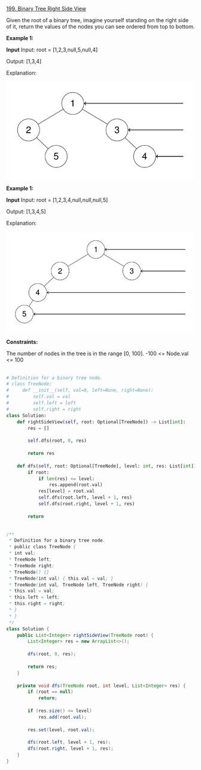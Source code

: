 [199. Binary Tree Right Side View](https://leetcode.com/problems/binary-tree-right-side-view/description/)

Given the root of a binary tree, imagine yourself standing on the right side of it, return the values of the nodes you can see ordered from top to bottom.

**Example 1:**

**Input**
Input: root = [1,2,3,null,5,null,4]

Output: [1,3,4]

Explanation:

![alt text](image.png)

**Example 1:**

**Input**
Input: root = [1,2,3,4,null,null,null,5]

Output: [1,3,4,5]

Explanation:

![alt text](image-1.png)

**Constraints:**

The number of nodes in the tree is in the range [0, 100].
-100 <= Node.val <= 100

```py

# Definition for a binary tree node.
# class TreeNode:
#     def __init__(self, val=0, left=None, right=None):
#         self.val = val
#         self.left = left
#         self.right = right
class Solution:
    def rightSideView(self, root: Optional[TreeNode]) -> List[int]:
        res = []

        self.dfs(root, 0, res)

        return res

    def dfs(self, root: Optional[TreeNode], level: int, res: List[int]):
        if root:
            if len(res) <= level:
                res.append(root.val)
            res[level] = root.val
            self.dfs(root.left, level + 1, res)
            self.dfs(root.right, level + 1, res)

        return

```

```java

/**
 * Definition for a binary tree node.
 * public class TreeNode {
 * int val;
 * TreeNode left;
 * TreeNode right;
 * TreeNode() {}
 * TreeNode(int val) { this.val = val; }
 * TreeNode(int val, TreeNode left, TreeNode right) {
 * this.val = val;
 * this.left = left;
 * this.right = right;
 * }
 * }
 */
class Solution {
    public List<Integer> rightSideView(TreeNode root) {
        List<Integer> res = new ArrayList<>();

        dfs(root, 0, res);

        return res;
    }

    private void dfs(TreeNode root, int level, List<Integer> res) {
        if (root == null)
            return;

        if (res.size() <= level)
            res.add(root.val);

        res.set(level, root.val);

        dfs(root.left, level + 1, res);
        dfs(root.right, level + 1, res);
    }
}

```
